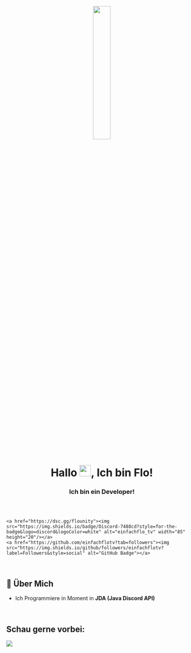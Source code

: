 <p align="center">
<a href="#"><img width="30%" height="auto" src="https://cdn.discordapp.com/attachments/985551183479463998/1001856009670758470/coding2.gif" height="175px"/></a>
</p>

<h1 align="center">Hallo <img src="https://raw.githubusercontent.com/MartinHeinz/MartinHeinz/master/wave.gif" width="30px" height="30px">, Ich bin Flo!</h1>
<h3 align="center">Ich bin ein Developer!</h3>

<br>


<p align="center">
 <img href="discord.com/users/871714118946660352">

    <a href="https://dsc.gg/flounity"><img src="https://img.shields.io/badge/Discord-7488cd?style=for-the-badge&logo=discord&logoColor=white" alt="einfachflo_tv" width="85" height="20"/></a>
    <a href="https://github.com/einfachflotv?tab=followers"><img src="https://img.shields.io/github/followers/einfachflotv?label=Followers&style=social" alt="GitHub Badge"></a>
</p>



<br>

## 🔎 Über Mich

- Ich Programmiere in Moment in **JDA (Java Discord API)**

<br/>

## Schau gerne vorbei:
<p align="left">

<a href = "https://www.youtube.com/@EinfachFlo_TV"><img src="https://img.icons8.com/fluent/48/000000/youtube.png"/></a>
